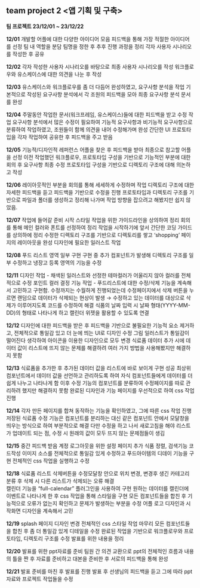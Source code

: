 ## team project 2 <앱 기획 및 구축>

__팀 프로젝트 23/12/01 ~ 23/12/22__

__12/01__
개발할 어플에 대한 다양한 아이디어 모음
피드백을 통해 가장 적절한 아이디어를 선정
팀 내 역할을 분담
팀명을 정한 후 추후 진행 과정을 정리
각자 사용자 시나리오를 작성한 후 공유

__12/02__ 
각자 작성한 사용자 시나리오를 바탕으로 최종 사용자 시나리오를 작성
워크플로우와 유스케이스에 대한 의견을 나눈 후 작성

__12/03__ 
유스케이스와 워크플로우를 좀 더 다듬어 완성하였고, 요구사항 분석을 작업
기본적으로 작성된 요구사항 분석에서 각 조원의 피드백을 모아 최종 요구사항 분석 문서를 완성

__12/04__ 
주말동안 작업한 문서(워크프레임, 유스케이스)들에 대한 피드백을 받고 수정 작업
요구사항 분석에서 많은 수정이 필요하여 기능적 요구사항과 비기능적 요구사항으로 분류하여 작업하였고, 
조원들이 함께 의견을 내어 수정해가며 완성
간단한 UI 프로토타입을 각자 작업하여 공유한 후 피드백을 주고 받음

__12/05__
기능적/디자인적 레퍼런스 어플을 찾은 후 피드백을 받아 최종으로 참고할 어플을 선정
이전 작업했던 워크플로우, 프로토타입 구성을 기반으로 기능적인 부분에 대한 회의 후 요구사항 최종 수정
프로토타입 구성을 기반으로 디렉토리 구조에 대해 의논하고 작성

__12/06__ 
레이아웃적인 부분을 회의를 통해 세세하게 수정하며 작업 
디렉토리 구조에 대한 자세한 피드백을 듣고 피드백을 기반으로 수정을 진행
프로토타입과 디렉토리 구조를 기반으로 파일과 폴더를 생성하고 정리해 나가며 작업 방향을 잡으려고 해봤지만 쉽지 않았음.

__12/07__ 
작업에 들어갈 준비 시작
스타일 작업을 위한 가이드라인을 상의하여 정리
회의를 통해 메인 컬러와 폰트를 선정하여 정리
작업을 시작하기에 앞서 간단한 코딩 가이드를 상의하에 정리
수정한 디렉토리 구조를 기반으로 디렉토리를 쌓고 ‘shopping’ 페이지의 레이아웃을 완성
디자인에 필요한 일러스트 작업

__12/08__ 
푸드 리스트 영역 일부 구현
구현 중 추가 컴포넌트가 발생해 디렉토리 구조를 일부 수정하고 냉장고 등록 영역의 기능을 수정

__12/11__ 
디자인 작업 - 채색된 일러스트와 선정한 테마컬러가 어울리지 않아 컬러를 전체적으로 수정 
포인트 컬러 결정
기능 작업 - 푸드리스트에 대한 수정/삭제 기능을 계속해서 고민하고 구현함.
수정까지는 수월하게 진행되었는데 수정페이지에서 삭제 버튼을 누르면 랜덤으로 데이터가 삭제되는 현상이 발생 
→ 수정하고 있는 데이터를 대상으로 삭제가 이루어지도록 코드를 수정하여 해결
식품의 날짜 입력 시 날짜 형태(YYYY-MM-DD)의 형태로 나타나게 하고 캘린더 위젯을 활용할 수 있도록 연결

__12/12__ 
디자인에 대한 피드백을 받은 후 피드백을 기반으로 불필요한 기능적 요소 제거하고, 전체적으로 통일감 있고 더 눈에 띄는 UI로 디자인 수정
그림 일러스트가 통일감이 떨어진다 생각하여 아이콘을 이용한 디자인으로 모두 변경
식료품 데이터 추가 시에 데이터 값이 리스트에 뜨지 않는 문제를 해결하려 여러 가지 방법을 사용해봤지만 해결하지 못함

__12/13__ 
식료품을 추가한 후 추가된 데이터 값을 리스트에 바로 보이게 구현 성공
최상위 컴포넌트에서 데이터 값을 선언하고 관리하도록 하여 자식 컴포넌트들에게 데이터를 더 쉽게 나누고 나타나게 함
이후 수정 기능의 컴포넌트를 분류하여 수정페이지를 따로 관리하려 했지만 해결하지 못함
완료된 디자인과 기능 페이지를 우선적으로 하여 css 작업 진행

__12/14__ 
각자 만든 페이지를 합쳐 동작하는 기능을 확인하였고, 그에 따른 css 작업 진행
저장된 식료품 수정 기능은 컴포넌트를 분리하는 대신 같은 컴포넌트 안에서 모달창을 띄우는 방식으로 하여 부분적으로 해결
다만 수정을 하고 나서 새로고침을 해야 리스트가 업데이트 되는 점, 수정 시 원래의 값이 모두 뜨지 않는 문제점들이 생김

__12/15__ 
중간 피드백 받음
계정 로그아웃을 위한 설정 페이지 추가
식품 정렬, 검색기능 코드작성 
이미지 소스를 전체적으로 통일감 있게 수정하고 푸드아이템의 디데이 기능을 구현
전체적인 css 작업을 실행하고 수정

__12/18__
식료품 리스트 삭제버튼을 수정모달창 안으로 위치 변경, 
변경후 생긴 카테고리 분류 후 삭제 시 다른 리스트가 삭제되는 오류 해결  
캘린더 기능을 “full-calendar” 플러그인을 사용하여 구현
원하는 데이터를 캘린더에 이벤트로 나타나게 한 후 css 작업을 통해 스타일을 구현
모든 컴포넌트들을 합친 후 기능적으로 오류가 없는지 확인하고 문제가 발생하는 부분을 수정
어플 로고 디자인과 시작화면 디자인을 계속해서 고민

__12/19__ 
splash 페이지 디자인 변경
전체적인 css 스타일 작업 마무리
모든 컴포넌트들을 합친 후 좀 더 통일감 있게 디테일을 수정
완료된 작업을 기반으로 워크플로우와 프로토타입, 디렉토리 구조를 수정
발표를 위한 내용을 정리

__12/20__ 
발표를 위한 ppt자료를 준비
팀원 간 의견 교환으로 ppt의 전체적인 흐름과 내용의 틀을 짠 후 자료를 준비하고 대본을 준비한 후 서로의 피드백을 통해 완성

__12/21__ 발표 준비를 마친 후 발표를 진행
발표 후 선생님의 피드백을 듣고 그에 따라 ppt자료와 프로젝트 작업들을 수정